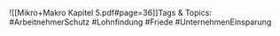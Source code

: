 
![[Mikro+Makro Kapitel 5.pdf#page=36]]Tags & Topics:
   #ArbeitnehmerSchutz
   #Lohnfindung
   #Friede
   #UnternehmenEinsparung